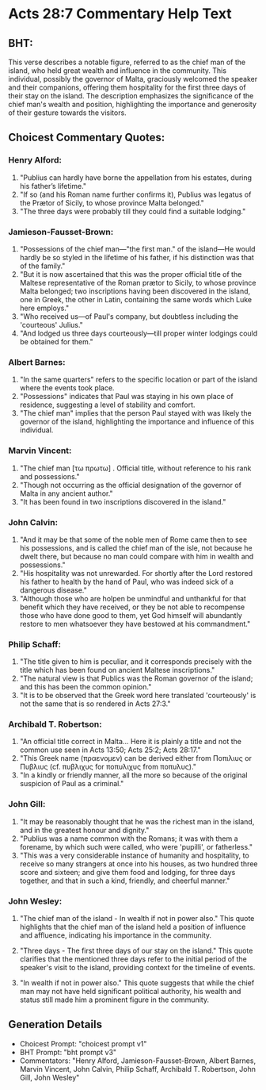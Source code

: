# Acts 28:7 Commentary Help Text

## BHT:
This verse describes a notable figure, referred to as the chief man of the island, who held great wealth and influence in the community. This individual, possibly the governor of Malta, graciously welcomed the speaker and their companions, offering them hospitality for the first three days of their stay on the island. The description emphasizes the significance of the chief man's wealth and position, highlighting the importance and generosity of their gesture towards the visitors.

## Choicest Commentary Quotes:
### Henry Alford:
1. "Publius can hardly have borne the appellation from his estates, during his father’s lifetime."
2. "If so (and his Roman name further confirms it), Publius was legatus of the Prætor of Sicily, to whose province Malta belonged."
3. "The three days were probably till they could find a suitable lodging."

### Jamieson-Fausset-Brown:
1. "Possessions of the chief man—"the first man." of the island—He would hardly be so styled in the lifetime of his father, if his distinction was that of the family."
2. "But it is now ascertained that this was the proper official title of the Maltese representative of the Roman prætor to Sicily, to whose province Malta belonged; two inscriptions having been discovered in the island, one in Greek, the other in Latin, containing the same words which Luke here employs."
3. "Who received us—of Paul's company, but doubtless including the 'courteous' Julius."
4. "And lodged us three days courteously—till proper winter lodgings could be obtained for them."

### Albert Barnes:
1. "In the same quarters" refers to the specific location or part of the island where the events took place.
2. "Possessions" indicates that Paul was staying in his own place of residence, suggesting a level of stability and comfort.
3. "The chief man" implies that the person Paul stayed with was likely the governor of the island, highlighting the importance and influence of this individual.

### Marvin Vincent:
1. "The chief man [τω πρωτω] . Official title, without reference to his rank and possessions." 
2. "Though not occurring as the official designation of the governor of Malta in any ancient author."
3. "It has been found in two inscriptions discovered in the island."

### John Calvin:
1. "And it may be that some of the noble men of Rome came then to see his possessions, and is called the chief man of the isle, not because he dwelt there, but because no man could compare with him in wealth and possessions."
2. "His hospitality was not unrewarded. For shortly after the Lord restored his father to health by the hand of Paul, who was indeed sick of a dangerous disease."
3. "Although those who are holpen be unmindful and unthankful for that benefit which they have received, or they be not able to recompense those who have done good to them, yet God himself will abundantly restore to men whatsoever they have bestowed at his commandment."

### Philip Schaff:
1. "The title given to him is peculiar, and it corresponds precisely with the title which has been found on ancient Maltese inscriptions." 
2. "The natural view is that Publics was the Roman governor of the island; and this has been the common opinion." 
3. "It is to be observed that the Greek word here translated 'courteously' is not the same that is so rendered in Acts 27:3."

### Archibald T. Robertson:
1. "An official title correct in Malta... Here it is plainly a title and not the common use seen in Acts 13:50; Acts 25:2; Acts 28:17." 
2. "This Greek name (πραενομεν) can be derived either from Ποπιλιυς or Πυβλιυς (cf. πυβλιχυς for ποπυλιχυς from ποπυλυς)." 
3. "In a kindly or friendly manner, all the more so because of the original suspicion of Paul as a criminal."

### John Gill:
1. "It may be reasonably thought that he was the richest man in the island, and in the greatest honour and dignity."
2. "Publius was a name common with the Romans; it was with them a forename, by which such were called, who were 'pupilli', or fatherless."
3. "This was a very considerable instance of humanity and hospitality, to receive so many strangers at once into his houses, as two hundred three score and sixteen; and give them food and lodging, for three days together, and that in such a kind, friendly, and cheerful manner."

### John Wesley:
1. "The chief man of the island - In wealth if not in power also." This quote highlights that the chief man of the island held a position of influence and affluence, indicating his importance in the community.

2. "Three days - The first three days of our stay on the island." This quote clarifies that the mentioned three days refer to the initial period of the speaker's visit to the island, providing context for the timeline of events.

3. "In wealth if not in power also." This quote suggests that while the chief man may not have held significant political authority, his wealth and status still made him a prominent figure in the community.


## Generation Details
- Choicest Prompt: "choicest prompt v1"
- BHT Prompt: "bht prompt v3"
- Commentators: "Henry Alford, Jamieson-Fausset-Brown, Albert Barnes, Marvin Vincent, John Calvin, Philip Schaff, Archibald T. Robertson, John Gill, John Wesley"
